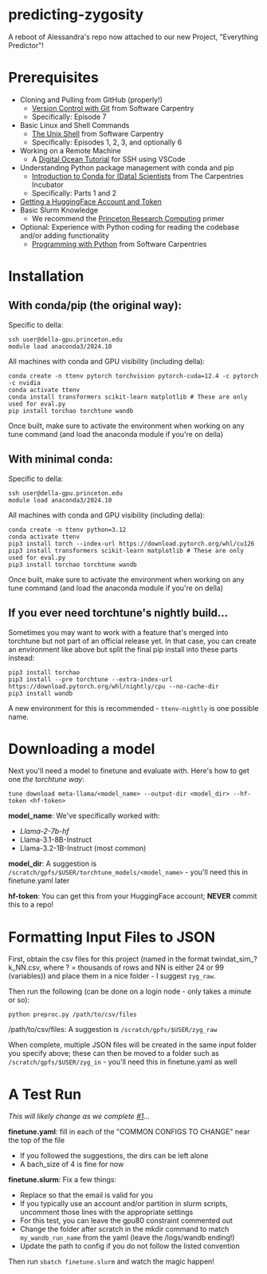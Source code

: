 # predicting-zygosity
A reboot of Alessandra's repo now attached to our new Project, "Everything Predictor"!

# Prerequisites

- Cloning and Pulling from GitHub (properly!)
  - [Version Control with Git](https://swcarpentry.github.io/git-novice/) from Software Carpentry
  - Specifically: Episode 7
- Basic Linux and Shell Commands
  - [The Unix Shell](https://swcarpentry.github.io/shell-novice/) from Software Carpentry
  - Specifically: Episodes 1, 2, 3, and optionally 6
- Working on a Remote Machine
  - A [Digital Ocean Tutorial](https://www.digitalocean.com/community/tutorials/how-to-use-visual-studio-code-for-remote-development-via-the-remote-ssh-plugin) for SSH using VSCode
- Understanding Python package management with conda and pip
  - [Introduction to Conda for (Data) Scientists](https://carpentries-incubator.github.io/introduction-to-conda-for-data-scientists/) from The Carpentries Incubator
  - Specifically: Parts 1 and 2
- [Getting a HuggingFace Account and Token](https://huggingface.co/docs/hub/en/security-tokens)
- Basic Slurm Knowledge
  - We recommend the [Princeton Research Computing](https://researchcomputing.princeton.edu/support/knowledge-base/slurm) primer
- Optional: Experience with Python coding for reading the codebase and/or adding functionality
  - [Programming with Python](https://swcarpentry.github.io/python-novice-inflammation/) from Software Carpentries

# Installation

## With conda/pip (the original way):

Specific to della:
```
ssh user@della-gpu.princeton.edu
module load anaconda3/2024.10
```

All machines with conda and GPU visibility (including della):
```
conda create -n ttenv pytorch torchvision pytorch-cuda=12.4 -c pytorch -c nvidia
conda activate ttenv
conda install transformers scikit-learn matplotlib # These are only used for eval.py
pip install torchao torchtune wandb
```

Once built, make sure to activate the environment when working on any tune command (and load the anaconda module if you're on della)

## With minimal conda:

Specific to della:
```
ssh user@della-gpu.princeton.edu
module load anaconda3/2024.10
```

All machines with conda and GPU visibility (including della):
```
conda create -n ttenv python=3.12
conda activate ttenv
pip3 install torch --index-url https://download.pytorch.org/whl/cu126
pip3 install transformers scikit-learn matplotlib # These are only used for eval.py
pip3 install torchao torchtune wandb
```

Once built, make sure to activate the environment when working on any tune command (and load the anaconda module if you're on della)

## If you ever need torchtune's nightly build...

Sometimes you may want to work with a feature that's merged into torchtune but not part of an official release yet. In that case, you can create an environment like above but split the final pip install into these parts instead:
```
pip3 install torchao
pip3 install --pre torchtune --extra-index-url https://download.pytorch.org/whl/nightly/cpu --no-cache-dir
pip3 install wandb
```

A new environment for this is recommended - `ttenv-nightly` is one possible name.

# Downloading a model

Next you'll need a model to finetune and evaluate with. Here's how to get one *the torchtune way*:

```
tune download meta-llama/<model_name> --output-dir <model_dir> --hf-token <hf-token>
```
**model_name**: We've specifically worked with:
* *Llama-2-7b-hf*
* Llama-3.1-8B-Instruct
* Llama-3.2-1B-Instruct (most common)

**model_dir**: A suggestion is `/scratch/gpfs/$USER/torchtune_models/<model_name>` - you'll need this in finetune.yaml later

**hf-token**: You can get this from your HuggingFace account; **NEVER** commit this to a repo!

# Formatting Input Files to JSON

First, obtain the csv files for this project (named in the format twindat_sim_?k_NN.csv, where ? = thousands of rows and NN is either 24 or 99 (variables)) and place them in a nice folder - I suggest `zyg_raw`.

Then run the following (can be done on a login node - only takes a minute or so):

```
python preproc.py /path/to/csv/files
```

/path/to/csv/files: A suggestion is `/scratch/gpfs/$USER/zyg_raw`

When complete, multiple JSON files will be created in the same input folder you specify above; these can then be moved to a folder such as `/scratch/gpfs/$USER/zyg_in` - you'll need this in finetune.yaml as well

# A Test Run

*This will likely change as we complete [#1](https://github.com/niznik-dev/predicting-zygosity/issues/1)...*

**finetune.yaml**: fill in each of the "COMMON CONFIGS TO CHANGE" near the top of the file
* If you followed the suggestions, the dirs can be left alone
* A bach_size of 4 is fine for now

**finetune.slurm**: Fix a few things:
* Replace <NETID> so that the email is valid for you
* If you typically use an account and/or partition in slurm scripts, uncomment those lines with the appropriate settings
* For this test, you can leave the gpu80 constraint commented out
* Change the folder after scratch in the mkdir command to match `my_wandb_run_name` from the yaml (leave the /logs/wandb ending!)
* Update the path to config if you do not follow the listed convention

Then run `sbatch finetune.slurm` and watch the magic happen!




